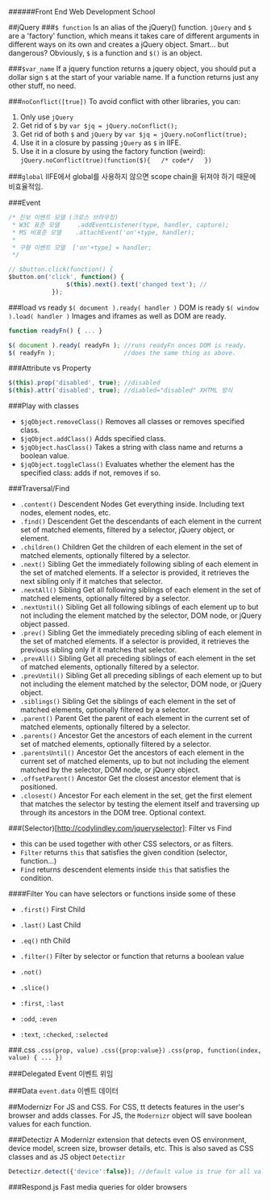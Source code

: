 ######Front End Web Development School

##jQuery
###`$ function`
Is an alias of the jQuery() function. `jQuery` and `$` are a 'factory' function, which means it takes care of different arguments in different ways on its own and creates a jQuery object. Smart... but dangerous? Obviously, `$` is a function and `$()` is an object.

###`$var_name`
If a jquery function returns a jquery object, you should put a dollar sign `$` at the start of your variable name. If a function returns just any other stuff, no need.

###`noConflict([true])`
To avoid conflict with other libraries, you can:

1. Only use `jQuery`
2. Get rid of `$` by `var $jq = jQuery.noConflict();`
3. Get rid of both `$` and `jQuery` by `var $jq = jQuery.noConflict(true);`
4. Use it in a closure by passing `jQuery` as `$` in IIFE.
5. Use it in a closure by using the factory function (weird): `jQuery.noConflict(true)(function($){   /* code*/   })`

###`global`
IIFE에서 global를 사용하지 않으면 scope chain을 뒤져야 하기 때문에 비효율적임.

###Event
```js
/* 진보 이벤트 모델 (크로스 브라우징)
 * W3C 표준 모델     .addEventListener(type, handler, capture);
 * MS 비표준 모델    .attachEvent('on'+type, handler);
 * 
 * 구형 이벤트 모델  ['on'+type] = handler;
 */
```

```js
// $button.click(function() {
$button.on('click', function() {
				$(this).next().text('changed text'); //
			});
```
###load vs ready
`$( document ).ready( handler )` DOM is ready
`$( window ).load( handler )` Images and iframes as well as DOM are ready.

```js
function readyFn() { ... }

$( document ).ready( readyFn ); //runs readyFn onces DOM is ready.
$( readyFn );                   //does the same thing as above.
```

###Attribute vs Property
```js
$(this).prop('disabled', true); //disabled
$(this).attr('disabled', true); //diabled="disabled" XHTML 방식
```

###Play with classes
- `$jqObject.removeClass()` Removes all classes or removes specified class.
- `$jqObject.addClass()` Adds specified class.
- `$jqObject.hasClass()` Takes a string with class name and returns a boolean value.
- `$jqObject.toggleClass()` Evaluates whether the element has the specified class: adds if not, removes if so.

###Traversal/Find
- `.content()`         Descendent Nodes  Get everything inside. Including text nodes, element nodes, etc.
- `.find()`            Descendent        Get the descendants of each element in the current set of matched elements, filtered by a selector, jQuery object, or element.
- `.children()`        Children          Get the children of each element in the set of matched elements, optionally filtered by a selector.
- `.next()`            Sibling           Get the immediately following sibling of each element in the set of matched elements. If a selector is provided, it retrieves the next sibling only if it matches that selector.
- `.nextAll()`         Sibling           Get all following siblings of each element in the set of matched elements, optionally filtered by a selector.
- `.nextUntil()`       Sibling           Get all following siblings of each element up to but not including the element matched by the selector, DOM node, or jQuery object passed.
- `.prev()`            Sibling           Get the immediately preceding sibling of each element in the set of matched elements. If a selector is provided, it retrieves the previous sibling only if it matches that selector.
- `.prevAll()`         Sibling           Get all preceding siblings of each element in the set of matched elements, optionally filtered by a selector.
- `.prevUntil()`       Sibling           Get all preceding siblings of each element up to but not including the element matched by the selector, DOM node, or jQuery object.
- `.siblings()`        Sibling           Get the siblings of each element in the set of matched elements, optionally filtered by a selector.
- `.parent()`          Parent            Get the parent of each element in the current set of matched elements, optionally filtered by a selector.
- `.parents()`         Ancestor          Get the ancestors of each element in the current set of matched elements, optionally filtered by a selector.
- `.parentsUntil()`    Ancestor          Get the ancestors of each element in the current set of matched elements, up to but not including the element matched by the selector, DOM node, or jQuery object.
- `.offsetParent()`    Ancestor          Get the closest ancestor element that is positioned.
- `.closest()`         Ancestor          For each element in the set, get the first element that matches the selector by testing the element itself and traversing up through its ancestors in the DOM tree. Optional context.

###(Selector)[http://codylindley.com/jqueryselector]: Filter vs Find
- this can be used together with other CSS selectors, or as filters. 
- `Filter` returns `this` that satisfies the given condition (selector, function...)
- `Find` returns descendent elements inside `this` that satisfies the condition.

####Filter
You can have selectors or functions inside some of these
- `.first()` First Child
- `.last()` Last Child
- `.eq()` nth Child
- `.filter()` Filter by selector or function that returns a boolean value
- `.not()`
- `.slice()`




- `:first`, `:last`
- `:odd`, `:even`
- `:text`, `:checked`, `:selected`

###.css
`.css(prop, value)`
`.css({prop:value})`
`.css(prop, function(index, value) { ... })`

###Delegated Event 이벤트 위임

###Data `event.data` 이벤트 데이터


##Modernizr
For JS and CSS. For CSS, tt detects features in the user's browser and adds classes. For JS, the `Modernizr` object will save boolean values for each function.

###Detectizr
A Modernizr extension that detects even OS environment, device model, screen size, browser details, etc. This is also saved as CSS classes and as JS object `Detectizr`

```js
Detectizr.detect({'device':false}); //default value is true for all values. This changes whether to detect. 
```
###Respond.js
Fast media queries for older browsers